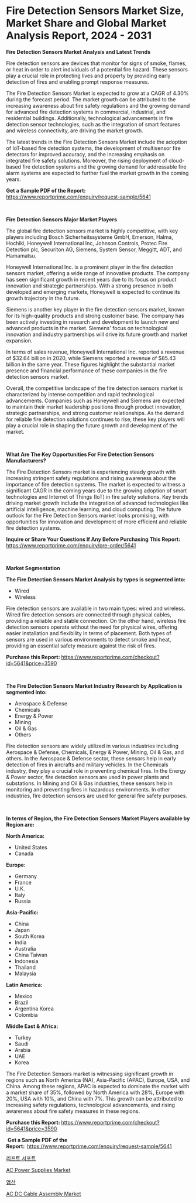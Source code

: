 <p><h1>Fire Detection Sensors Market Size, Market Share and Global Market Analysis Report, 2024 - 2031</h1></p><p><strong>Fire Detection Sensors Market Analysis and Latest Trends</strong></p>
<p><p>Fire detection sensors are devices that monitor for signs of smoke, flames, or heat in order to alert individuals of a potential fire hazard. These sensors play a crucial role in protecting lives and property by providing early detection of fires and enabling prompt response measures.</p><p>The Fire Detection Sensors Market is expected to grow at a CAGR of 4.30% during the forecast period. The market growth can be attributed to the increasing awareness about fire safety regulations and the growing demand for advanced fire detection systems in commercial, industrial, and residential buildings. Additionally, technological advancements in fire detection sensor technologies, such as the integration of smart features and wireless connectivity, are driving the market growth.</p><p>The latest trends in the Fire Detection Sensors Market include the adoption of IoT-based fire detection systems, the development of multisensor fire detectors for improved accuracy, and the increasing emphasis on integrated fire safety solutions. Moreover, the rising deployment of cloud-based fire detection systems and the growing demand for addressable fire alarm systems are expected to further fuel the market growth in the coming years.</p></p>
<p><strong>Get a Sample PDF of the Report:&nbsp;</strong> <a href="https://www.reportprime.com/enquiry/request-sample/5641">https://www.reportprime.com/enquiry/request-sample/5641</a></p>
<p>&nbsp;</p>
<p><strong>Fire Detection Sensors Major Market Players</strong></p>
<p><p>The global fire detection sensors market is highly competitive, with key players including Bosch Sicherheitssysteme GmbH, Emerson, Halma, Hochiki, Honeywell International Inc, Johnson Controls, Protec Fire Detection plc, Securiton AG, Siemens, System Sensor, Meggitt, ADT, and Hamamatsu. </p><p>Honeywell International Inc. is a prominent player in the fire detection sensors market, offering a wide range of innovative products. The company has seen significant growth in recent years due to its focus on product innovation and strategic partnerships. With a strong presence in both developed and emerging markets, Honeywell is expected to continue its growth trajectory in the future.</p><p>Siemens is another key player in the fire detection sensors market, known for its high-quality products and strong customer base. The company has been actively investing in research and development to launch new and advanced products in the market. Siemens' focus on technological innovation and industry partnerships will drive its future growth and market expansion.</p><p>In terms of sales revenue, Honeywell International Inc. reported a revenue of $32.64 billion in 2020, while Siemens reported a revenue of $85.43 billion in the same year. These figures highlight the substantial market presence and financial performance of these companies in the fire detection sensors market.</p><p>Overall, the competitive landscape of the fire detection sensors market is characterized by intense competition and rapid technological advancements. Companies such as Honeywell and Siemens are expected to maintain their market leadership positions through product innovation, strategic partnerships, and strong customer relationships. As the demand for reliable fire detection solutions continues to rise, these key players will play a crucial role in shaping the future growth and development of the market.</p></p>
<p>&nbsp;</p>
<p><strong>What Are The Key Opportunities For Fire Detection Sensors Manufacturers?</strong></p>
<p><p>The Fire Detection Sensors market is experiencing steady growth with increasing stringent safety regulations and rising awareness about the importance of fire detection systems. The market is expected to witness a significant CAGR in the coming years due to the growing adoption of smart technologies and Internet of Things (IoT) in fire safety solutions. Key trends driving market growth include the integration of advanced technologies like artificial intelligence, machine learning, and cloud computing. The future outlook for the Fire Detection Sensors market looks promising, with opportunities for innovation and development of more efficient and reliable fire detection systems.</p></p>
<p><strong>Inquire or Share Your Questions If Any Before Purchasing This Report:</strong> <a href="https://www.reportprime.com/enquiry/pre-order/5641">https://www.reportprime.com/enquiry/pre-order/5641</a></p>
<p>&nbsp;</p>
<p><strong>Market Segmentation</strong></p>
<p><strong>The Fire Detection Sensors Market Analysis by types is segmented into:</strong></p>
<p><ul><li>Wired</li><li>Wireless</li></ul></p>
<p><p>Fire detection sensors are available in two main types: wired and wireless. Wired fire detection sensors are connected through physical cables, providing a reliable and stable connection. On the other hand, wireless fire detection sensors operate without the need for physical wires, offering easier installation and flexibility in terms of placement. Both types of sensors are used in various environments to detect smoke and heat, providing an essential safety measure against the risk of fires.</p></p>
<p><strong>Purchase this Report:&nbsp;</strong><a href="https://www.reportprime.com/checkout?id=5641&price=3590">https://www.reportprime.com/checkout?id=5641&price=3590</a></p>
<p>&nbsp;</p>
<p><strong>The Fire Detection Sensors Market Industry Research by Application is segmented into:</strong></p>
<p><ul><li>Aerospace & Defense</li><li>Chemicals</li><li>Energy & Power</li><li>Mining</li><li>Oil & Gas</li><li>Others</li></ul></p>
<p><p>Fire detection sensors are widely utilized in various industries including Aerospace & Defense, Chemicals, Energy & Power, Mining, Oil & Gas, and others. In the Aerospace & Defense sector, these sensors help in early detection of fires in aircrafts and military vehicles. In the Chemicals industry, they play a crucial role in preventing chemical fires. In the Energy & Power sector, fire detection sensors are used in power plants and substations. In Mining and Oil & Gas industries, these sensors help in monitoring and preventing fires in hazardous environments. In other industries, fire detection sensors are used for general fire safety purposes.</p></p>
<p>&nbsp;</p>
<p><strong>In terms of Region, the Fire Detection Sensors Market Players available by Region are:</strong></p>
<p>
    <p> <strong> North America: </strong>
        <ul>
            <li>United States</li>
            <li>Canada</li>
        </ul>
        </p> 
    <p> <strong> Europe: </strong>
        <ul>
            <li>Germany</li>
            <li>France</li>
            <li>U.K.</li>
            <li>Italy</li>
            <li>Russia</li>
        </ul>
        </p> 
    <p> <strong> Asia-Pacific: </strong>
        <ul>
            <li>China</li>
            <li>Japan</li>
            <li>South Korea</li>
            <li>India</li>
            <li>Australia</li>
            <li>China Taiwan</li>
            <li>Indonesia</li>
            <li>Thailand</li>
            <li>Malaysia</li>
        </ul>
        </p> 
    <p> <strong> Latin America: </strong>
        <ul>
            <li>Mexico</li>
            <li>Brazil</li>
            <li>Argentina Korea</li>
            <li>Colombia</li>
        </ul>
        </p> 
    <p> <strong> Middle East & Africa: </strong>
        <ul>
            <li>Turkey</li>
            <li>Saudi</li>
            <li>Arabia</li>
            <li>UAE</li>
            <li>Korea</li>
        </ul>
    </p>
    </p>
<p><p>The Fire Detection Sensors market is witnessing significant growth in regions such as North America (NA), Asia-Pacific (APAC), Europe, USA, and China. Among these regions, APAC is expected to dominate the market with a market share of 35%, followed by North America with 28%, Europe with 20%, USA with 10%, and China with 7%. This growth can be attributed to increasing safety regulations, technological advancements, and rising awareness about fire safety measures in these regions.</p></p>
<p><strong>Purchase this Report: </strong><a href="https://www.reportprime.com/checkout?id=5641&price=3590">https://www.reportprime.com/checkout?id=5641&price=3590</a></p>
<p>&nbsp;<strong>Get a Sample PDF of the Report:&nbsp;&nbsp;</strong><a href="https://www.reportprime.com/enquiry/request-sample/5641">https://www.reportprime.com/enquiry/request-sample/5641</a></p>
<p><strong></strong></p>
<p><p><a href="https://github.com/LanceOlsotn8978/Market-Research-Report-List-1/blob/main/485619214556.md">리프트 서포트</a></p><p><a href="https://github.com/nicoletavirag/Market-Research-Report-List-2/blob/main/ac-power-supplies-market.md">AC Power Supplies Market</a></p><p><a href="https://medium.com/@kelvinfeenrey98677/%EC%97%BC%EC%82%B0-%EC%8B%9C%EC%9E%A5-%EC%9C%A0%ED%98%95-%EC%9D%91%EC%9A%A9-%EB%B0%8F-%EC%A7%80%EB%A6%AC%EC%97%90-%EB%8C%80%ED%95%9C-%ED%8F%AC%EA%B4%84%EC%A0%81-%ED%8F%89%EA%B0%80-3d262fcd9fa3">염산</a></p><p><a href="https://github.com/redneck06/Market-Research-Report-List-2/blob/main/ac-dc-cable-assembly-market.md">AC DC Cable Assembly Market</a></p></p>